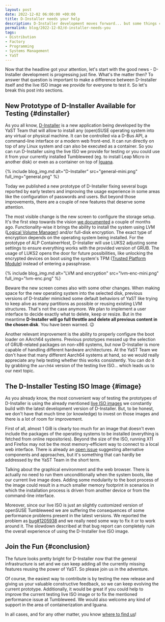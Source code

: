 ```yaml
---
layout: post
date: 2022-12-02 06:00:00 +00:00
title: D-Installer needs your help
description: D-Installer development moves forward... but some things could be better
permalink: blog/2022-12-02/d-installer-needs-you
tags:
- Distribution
- Factory
- Programming
- Systems Management
- YaST
---
```


Now that the headline got your attention, let's start with the good news - D-Installer development
is progressing just fine. What's the matter then? To answer that question is important to make a
difference between D-Installer itself and the live ISO image we provide for everyone to test it.
So let's break this post into sections.

## New Prototype of D-Installer Available for Testing {#dinstaller}

As you all know, [D-Installer](https://github.com/yast/d-installer) is a new application being
developed by the YaST Team that will allow to install any (open)SUSE operating system into any
virtual or physical machine. It can be controlled via a D-Bus API, a command-line interface or a
modern web front-end. It can run directly on top of any Linux system and can also be executed as a
container. So you can run D-Installer using the live ISO we provide for testing or you could use it
from your currently installed Tumbleweed (eg. to install Leap Micro in another disk) or even as a
container on top of [Iguana](https://github.com/aaannz/iguana).

{% include blog_img.md alt="D-Installer" src="general-mini.png" full_img="general.png" %}

Today we published a new prototype of D-Installer fixing several bugs reported by early testers
and improving the usage experience in some areas like the configuration of passwords and users.
But beyond those improvements, there are a couple of new features that deserve some attention.

The most visible change is the new screen to configure the storage setup. It's the first step
towards the vision [we
documented](https://github.com/yast/d-installer/blob/master/doc/storage_ui.md) a couple of months
ago. Functionality-wise it brings the ability to install the system using LVM ([Logical Volume
Manager](https://en.wikipedia.org/wiki/Logical_Volume_Manager_(Linux))) and/or full-disk
encryption. The exact type of encryption depends on the operating system being installed. For the
prototype of ALP ContainerHost, D-Installer will use LUKS2 adjusting some settings to ensure
everything works with the provided version of GRUB. The usage of LUKS2 opens the door for future
possibilities, like unlocking the encrypted devices on boot using the system's TPM ([Trusted Platform
Module](https://en.wikipedia.org/wiki/Trusted_Platform_Module)) instead of entering a passphrase.

{% include blog_img.md alt="LVM and encryption" src="lvm-enc-mini.png" full_img="lvm-enc.png" %}

Beware the new screen comes also with some other changes. When making space for the new operating
system into the selected disk, previous versions of D-Installer mimicked some default behaviors of
YaST like trying to keep alive as many partitions as possible or reusing existing LVM
structures. That's not the case anymore. We plan to implement a user interface to decide exactly
what to delete, keep or resize. But in the meantime **D-Installer will go full throttle and delete
all previous content in the chosen disk**. You have been warned. :wink:

Another relevant improvement is the ability to properly configure the boot loader on AArch64
systems. Previous prototypes messed up the selection of GRUB-related packages on non-x86 systems,
but now D-Installer is more capable of handling different hardware architectures. At the YaST Team
we don't have that many different Aarch64 systems at hand, so we would really appreciate any help
testing whether this works consistently. You can do it by grabbing the `aarch64` version of the
testing live ISO... which leads us to our next topic.

## The D-Installer Testing ISO Image {#image}

As you already know, the most convenient way of testing the prototypes of D-Installer is using the
already mentioned [live ISO images](https://github.com/yast/d-installer#live-iso-image) we
constantly build with the latest development version of D-Installer. But, to be honest, we don't
have that much time (or knowledge) to invest on those images and there is a lot of room for
improvement.

First of all, almost 1 GiB is clearly too much for an image that doesn't even include the
packages of the operating systems to be installed (everything is fetched from online repositories).
Beyond the size of the ISO, running X11 and Firefox may not be the most memory-efficient way to
connect to a local web interface. There is already an [open
issue](https://github.com/yast/d-installer/issues/341) suggesting alternative components and
approaches, but it's something that can hardly be addressed by the YaST Team in the short term.

Talking about the graphical environment and the web browser. There is actually no need to run them
unconditionally when the system boots, like our current live image does. Adding some modularity to
the boot process of the image could result in a much smaller memory footprint in scenarios in which
the installation process is driven from another device or from the command-line interface.

Moreover, since our live ISO is just an slightly customized version of openSUSE Tumbleweed we are
suffering the consequences of some performance problems present in the latest versions. We reported
the problem as [bug#1205938](https://bugzilla.suse.com/show_bug.cgi?id=1205938) and we really need
some way to fix it or to work around it. The slowdown described at that bug report can completely
ruin the overall experience of using the D-Installer live ISO image.

## Join the Fun {#conclusion}

The future looks pretty bright for D-Installer now that the general infrastructure is set and we can
keep adding all the currently missing features reusing the power of YaST. So please join us in the
adventure.

Of course, the easiest way to contribute is by testing the new release and giving us your valuable
constructive feedback, so we can keep evolving the current prototype. Additionally, it would be great
if you could help to improve the current testing live ISO image or to fix the mentioned performance
issue at Tumbleweed. We would also welcome any kind of support in the area of containerization and
Iguana.

In all cases, and for any other matter, you know [where to find
us](https://github.com/yast/d-installer/blob/master/CONTRIBUTING.md)!
